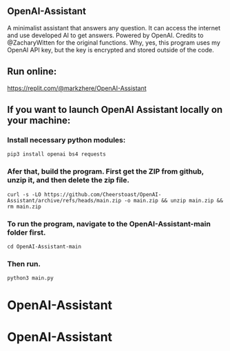 ## OpenAI-Assistant

A minimalist assistant that answers any question.
It can access the internet and use developed AI to get answers.
Powered by OpenAI. Credits to @ZacharyWitten for the original functions.
Why, yes, this program uses my OpenAI API key, but the key is encrypted and stored outside of the code.

## Run online:
https://replit.com/@markzhere/OpenAI-Assistant
## If you want to launch OpenAI Assistant locally on your machine:
### Install necessary python modules:

    pip3 install openai bs4 requests
### Afer that, build the program. First get the ZIP from github, unzip it, and then delete the zip file. 

    curl -s -LO https://github.com/Cheerstoast/OpenAI-Assistant/archive/refs/heads/main.zip -o main.zip && unzip main.zip && rm main.zip
### To run the program, navigate to the OpenAI-Assistant-main folder first.
 
    cd OpenAI-Assistant-main
### Then run.

    python3 main.py
# OpenAI-Assistant
# OpenAI-Assistant
